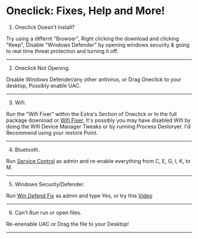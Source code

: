 # Oneclick: Fixes, Help and More!

1. Oneclick Doesn't install?
   
Try using a differnt "Browser", Right clicking the download and clicking "Keep", Disable "Windows Defender" by opening windows security & going to real time threat protection and turning it off.
___

2. Oneclick Not Opening.
   
Disable Windows Defender/any other antivirus, or Drag Oneclick to your desktop, Possibly enable UAC.
___

3. Wifi.
   
Run the "Wifi Fixer" within the Extra's Section of Oneclick or In the full package download or [Wifi Fixer](https://github.com/QuakedK/Downloads/blob/main/Turn%20On%20Wifi.bat), It's possibly you may have disabled Wifi by doing the Wifi Device Manager Tweaks or by running Process Destoryer. I'd Recommend using your restore Point.
___

4. Bluetooth.
   
Run [Service Control](https://github.com/QuakedK/Downloads/blob/main/Service%20Control.bat) as admin and re-enable everything from  C, E, G, I, K, to M.
___

5. Windows Security/Defender.
   
Run [Win Defend Fix](https://github.com/QuakedK/Downloads/blob/main/Win%20Defend%20Fix.bat) as admin and type Yes, or try this [Video](https://www.youtube.com/watch?v=P5Y9EASsK9Y)
___

6. Can't Run run or open files.
   
Re-enenable UAC or Drag the file to your Desktop!
___
